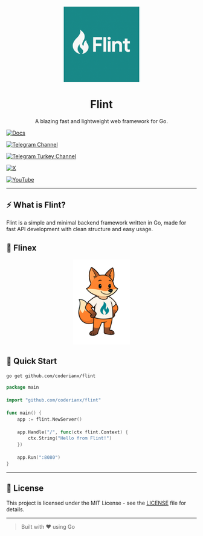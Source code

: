 <p align="center">
  <img src="assets/flint.jpg" alt="Flint Logo" width="200"/>
</p>

<h1 align="center">Flint</h1>
<p align="center">A blazing fast and lightweight web framework for Go.</p>

[![Docs](https://img.shields.io/badge/Web_site-Flint-%23098687?style=for-the-badge&logo=firefox-browser&logoColor=white)](https://flintgo.netlify.app)

[![Telegram Channel](https://img.shields.io/badge/Telegram-Channel-blue?logo=telegram)](https://t.me/flint_framework)

[![Telegram Turkey Channel](https://img.shields.io/badge/Telegram-Channel_Türkiye-blue?logo=telegram)](https://t.me/flint_framework_tr)

[![X](https://img.shields.io/badge/X-Account-black?logo=twitter)](https://x.com/flintframework)

[![YouTube](https://img.shields.io/badge/YouTube-Channel-red?logo=youtube)](https://youtube.com/@flint_framework)


---

## ⚡️ What is Flint?

Flint is a simple and minimal backend framework written in Go, made for fast API development with clean structure and easy usage. 

## 🐾 Flinex
<p align="center">
  <img src="assets/flinex.png" alt="Flint Mascot" width="150"/>
  <br>
</p>

## 🚀 Quick Start

```bash
go get github.com/coderianx/flint
```

```go
package main

import "github.com/coderianx/flint"

func main() {
    app := flint.NewServer()

    app.Handle("/", func(ctx flint.Context) {
        ctx.String("Hello from Flint!")
    })

    app.Run(":8080")
}
```
---

## 📄 License

This project is licensed under the MIT License - see the [LICENSE](LICENSE) file for details.

---

> Built with ❤️ using Go
